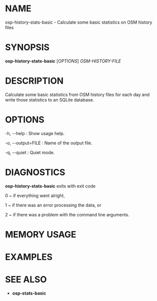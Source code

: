 
# NAME

osp-history-stats-basic - Calculate some basic statistics on OSM history files

# SYNOPSIS

**osp-history-stats-basic** \[*OPTIONS*\] *OSM-HISTORY-FILE*

# DESCRIPTION

Calculate some basic statistics from OSM history files for each day and write
those statistics to an SQLite database.

# OPTIONS

-h, \--help
:   Show usage help.

-o, \--output=FILE
:   Name of the output file.

-q, \--quiet
:   Quiet mode.

# DIAGNOSTICS

**osp-history-stats-basic** exits with exit code

0
  ~ if everything went alright,

1
  ~ if there was an error processing the data, or

2
  ~ if there was a problem with the command line arguments.

# MEMORY USAGE

# EXAMPLES

# SEE ALSO

* **osp-stats-basic**

